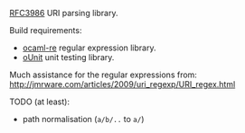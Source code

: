 [RFC3986](http://tools.ietf.org/html/rfc3986) URI parsing library.

Build requirements:
* [ocaml-re](http://github.com/avsm/ocaml-re) regular expression library.
* [oUnit](http://ounit.forge.ocamlcore.org/) unit testing library.

Much assistance for the regular expressions from:
<http://jmrware.com/articles/2009/uri_regexp/URI_regex.html>

TODO (at least):

+ path normalisation (`a/b/..` to `a/`)
